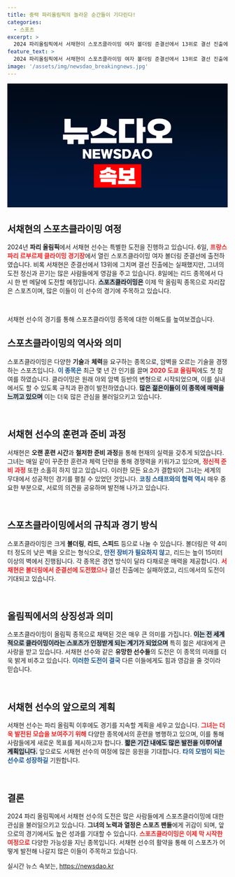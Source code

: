 ```yaml
---
title: 중력 파리올림픽의 놀라운 순간들이 기다린다!
categories:
  - 스포츠
excerpt: >
  2024 파리올림픽에서 서채현이 스포츠클라이밍 여자 볼더링 준결선에서 13위로 결선 진출에 실패했습니다. 하지만 그녀는 8일 리드 종목에서 다시 메달에 도전합니다!
feature_text: >
  2024 파리올림픽에서 서채현이 스포츠클라이밍 여자 볼더링 준결선에서 13위로 결선 진출에 실패했습니다. 하지만 그녀는 8일 리드 종목에서 다시 메달에 도전합니다!
image: '/assets/img/newsdao_breakingnews.jpg'
---
```


<p><img src="/assets/img/newsdao_breakingnews.jpg" alt="ranknews 속보" /></p>

<h2 data-ke-size="size26">서채현의 스포츠클라이밍 여정</h2>

<p data-ke-size="size16">2024년 <b>파리 올림픽</b>에서 서채현 선수는 특별한 도전을 진행하고 있습니다. 6일, <b><span style="color: #ee2323;">프랑스 파리 르부르제 클라이밍 경기장</span></b>에서 열린 스포츠클라이밍 여자 볼더링 준결선에 출전하였습니다. 비록 서채현은 준결선에서 13위에 그치며 결선 진출에는 실패했지만, 그녀의 도전 정신과 끈기는 많은 사람들에게 영감을 주고 있습니다. 8일에는 리드 종목에서 다시 한 번 메달에 도전할 예정입니다. <b><span style="background-color: #21538527;">스포츠클라이밍은</span></b> 이제 막 올림픽 종목으로 자리잡은 스포츠이며, 많은 이들이 이 선수의 경기에 주목하고 있습니다.</p>

<p data-ke-size="size16">&nbsp;</p>

<p>서채현 선수의 경기를 통해 스포츠클라이밍 종목에 대한 이해도를 높여보겠습니다.</p>

<h2>스포츠클라이밍의 역사와 의미</h2>

<p data-ke-size="size16">스포츠클라이밍은 다양한 <b>기술</b>과 <b>체력</b>을 요구하는 종목으로, 암벽을 오르는 기술을 경쟁하는 스포츠입니다. <b><span style="color: #1a5490;">이 종목은</span></b> 최근 몇 년 간 인기를 끌며 <b><span style="color: #ee2323;">2020 도쿄 올림픽</span></b>에도 첫 참여를 하였습니다. 클라이밍은 원래 야외 암벽 등반의 변형으로 시작되었으며, 이를 실내에서도 할 수 있도록 규칙과 환경이 발전하였습니다. <b><span style="background-color: #21538527;">많은 젊은이들이 이 종목에 매력을 느끼고 있으며</span></b> 이는 더욱 많은 관심을 불러일으키고 있습니다.</p>

<p data-ke-size="size16">&nbsp;</p>

<h2>서채현 선수의 훈련과 준비 과정</h2>

<p data-ke-size="size16">서채현은 <b>오랜 훈련 시간</b>과 <b>철저한 준비 과정</b>을 통해 현재의 실력을 갖추게 되었습니다. 그녀는 매일 같이 꾸준한 훈련과 체력 단련을 통해 경쟁력을 키워가고 있으며, <b><span style="color: #ee2323;">정신적 준비 과정</span></b> 또한 소홀히 하지 않고 있습니다. 이러한 모든 요소가 결합되어 그녀는 세계의 무대에서 성공적인 경기를 펼칠 수 있었던 것입니다. <b><span style="color: #1a5490;">코칭 스태프와의 협력 역시</span></b> 매우 중요한 부분으로, 서로의 의견을 공유하며 발전해 나가고 있습니다.</p>

<p data-ke-size="size16">&nbsp;</p>

<h2>스포츠클라이밍에서의 규칙과 경기 방식</h2>

<p data-ke-size="size16">스포츠클라이밍은 크게 <b>볼더링</b>, <b>리드</b>, <b>스피드</b> 등으로 나눌 수 있습니다. 볼더링은 약 4미터 정도의 낮은 벽을 오르는 형식으로, <b><span style="color: #1a5490;">안전 장비가 필요하지 않</span></b>고, 리드는 높이 15미터 이상의 벽에서 진행됩니다. 각 종목은 경연 방식이 달라 다채로운 매력을 제공합니다. <b><span style="color: #ee2323;">서채현은 볼더링에서 준결선에 도전했으나</span></b> 결선 진출에는 실패하였고, 리드에서의 도전이 기대되고 있습니다.</p>

<p data-ke-size="size16">&nbsp;</p>

<h2>올림픽에서의 상징성과 의미</h2>

<p data-ke-size="size16">스포츠클라이밍이 올림픽 종목으로 채택된 것은 매우 큰 의미를 가집니다. <b><span style="background-color: #21538527;">이는 전 세계적으로 클라이밍이라는 스포츠가 인정받게 되는 계기가 되었으며</span></b> 특히 젊은 세대에게 큰 사랑을 받고 있습니다. 서채현 선수와 같은 <b>유망한 선수들</b>의 도전은 이 종목의 미래를 더욱 밝게 비추고 있습니다. <b><span style="color: #1a5490;">이러한 도전이 결국</span></b> 다른 이들에게도 힘과 영감을 줄 것이라 믿습니다.</p>

<p data-ke-size="size16">&nbsp;</p>

<h2>서채현 선수의 앞으로의 계획</h2>

<p data-ke-size="size16">서채현 선수는 파리 올림픽 이후에도 경기를 지속할 계획을 세우고 있습니다. <b><span style="color: #ee2323;">그녀는 더욱 발전된 모습을 보여주기 위해</span></b> 다양한 종목에서의 훈련을 병행하고 있으며, 이를 통해 사람들에게 새로운 목표를 제시하고자 합니다. <b><span style="background-color: #21538527;">짧은 기간 내에도 많은 발전을 이루어낼 계획입니다.</span></b> 앞으로도 서채현 선수의 여정에 많은 응원을 기대합니다. <b><span style="color: #1a5490;">타의 모범이 되는 선수로 성장하길</span></b> 기원합니다.</p>

<p data-ke-size="size16">&nbsp;</p>

<h2>결론</h2>

<p data-ke-size="size16">2024 파리 올림픽에서 서채현 선수의 도전은 많은 사람들에게 스포츠클라이밍에 대한 관심을 불러일으키고 있습니다. <b>그녀의 노력과 열정은 스포츠 팬들</b>에게 귀감이 되며, 앞으로의 경기에서도 높은 성과를 기대할 수 있습니다. <b><span style="color: #ee2323;">스포츠클라이밍은 이제 막 시작한 여정으로</span></b> 다양한 가능성을 지닌 종목입니다. 서채현 선수의 활약을 통해 이 스포츠가 어떻게 발전해 나갈지 많은 이들이 주목하고 있습니다.</p>
실시간 뉴스 속보는, <a href="https://newsdao.kr" rel="dofollow">https://newsdao.kr</a>


